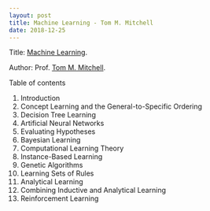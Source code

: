 ```yaml
---
layout: post
title: Machine Learning - Tom M. Mitchell
date: 2018-12-25
---
```

Title: [Machine Learning](http://www.cs.cmu.edu/~tom/mlbook.html).

Author: Prof. [Tom M. Mitchell](http://www.cs.cmu.edu/~tom/).

Table of contents
1. Introduction
2. Concept Learning and the General-to-Specific Ordering
3. Decision Tree Learning
4. Artificial Neural Networks
5. Evaluating Hypotheses
6. Bayesian Learning
7. Computational Learning Theory
8. Instance-Based Learning
9. Genetic Algorithms
10. Learning Sets of Rules
11. Analytical Learning
12. Combining Inductive and Analytical Learning
13. Reinforcement Learning
